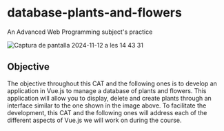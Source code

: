 # database-plants-and-flowers
An Advanced Web Programming subject's practice

![Captura de pantalla 2024-11-12 a les 14 43 31](https://github.com/user-attachments/assets/974aa98a-cca4-4916-a4d2-bda345037827)

## Objective
The objective throughout this CAT and the following ones is to develop an application in Vue.js to manage a database of plants and flowers. This application will allow you to display, delete and create plants through an interface similar to the one shown in the image above. To facilitate the development, this CAT and the following ones will address each of the different aspects of Vue.js we will work on during the course.
